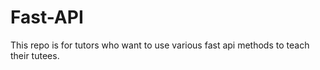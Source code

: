 # Fast-API
 This repo is for tutors who want to use various fast api methods to teach their tutees. 
